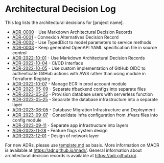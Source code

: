 # Architectural Decision Log

This log lists the architectural decisions for [project name].

<!-- adrlog -- Regenerate the content by using "adr-log -i -e template.md". You can install it via "npm install -g adr-log" -->

* [ADR-0000](0000-use-markdown-architectural-decision-records.md) - Use Markdown Architectural Decision Records
* [ADR-0001](0001-connexion-replacement.md) - Connexion Alternatives Decision Record
* [ADR-0002](0002-use-typeddict-to-model-service-params.md) - Use TypedDict to model parameters to service methods
* [ADR-0003](0003-keep-generated-openapi-spec-to-source-control.md) - Keep generated OpenAPI YAML specification file in source control
* [ADR-2022-10-01](infra/2022-10-01-use-markdown-architectural-decision-records.md) - Use Markdown Architectural Decision Records
* [ADR-2022-10-04](infra/2022-10-04-ci-cd-interface.md) - CI/CD Interface
* [ADR-2022-10-05](infra/2022-10-05-use-custom-implementation-of-github-oidc.md) - Use custom implementation of GitHub OIDC to authenticate GitHub actions with AWS rather than using module in Terraform Registry
* [ADR-2022-10-07](infra/2022-10-07-manage-ecr-in-prod-account-module.md) - Manage ECR in prod account module
* [ADR-2023-05-09](infra/2023-05-09-separate-terraform-backend-configs-into-separate-config-files.md) - Separate tfbackend configs into separate files
* [ADR-2023-05-25](infra/2023-05-25-provision-database-users-with-serverless-function.md) - Provision database users with serverless function
* [ADR-2023-05-25](infra/2023-05-25-separate-database-infrastructure-into-separate-layer.md) - Separate the database infrastructure into a separate layer
* [ADR-2023-06-05](infra/2023-06-05-database-migration-architecture.md) - Database Migration Infrastructure and Deployment
* [ADR-2023-09-07](infra/2023-09-07-consolidate-infra-config-from-tfvars-files-into-config-module.md) - Consolidate infra configuration from .tfvars files into config module
* [ADR-2023-09-11](infra/2023-09-11-separate-app-infrastructure-into-layers.md) - Separate app infrastructure into layers
* [ADR-2023-11-28](infra/2023-11-28-feature-flags-system-design.md) - Feature flags system design
* [ADR-2023-12-01](infra/2023-12-01-network-layer-design.md) - Design of network layer

<!-- adrlogstop -->

For new ADRs, please use [template.md](template.md) as basis.
More information on MADR is available at <https://adr.github.io/madr/>.
General information about architectural decision records is available at <https://adr.github.io/>.
